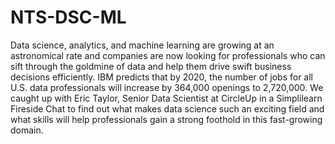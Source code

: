 # NTS-DSC-ML
Data science, analytics, and machine learning are growing at an astronomical rate and companies are now looking for professionals who can sift through the goldmine of data and help them drive swift business decisions efficiently. IBM predicts that by 2020, the number of jobs for all U.S. data professionals will increase by 364,000 openings to 2,720,000. We caught up with Eric Taylor, Senior Data Scientist at CircleUp in a Simplilearn Fireside Chat to find out what makes data science such an exciting field and what skills will help professionals gain a strong foothold in this fast-growing domain.
